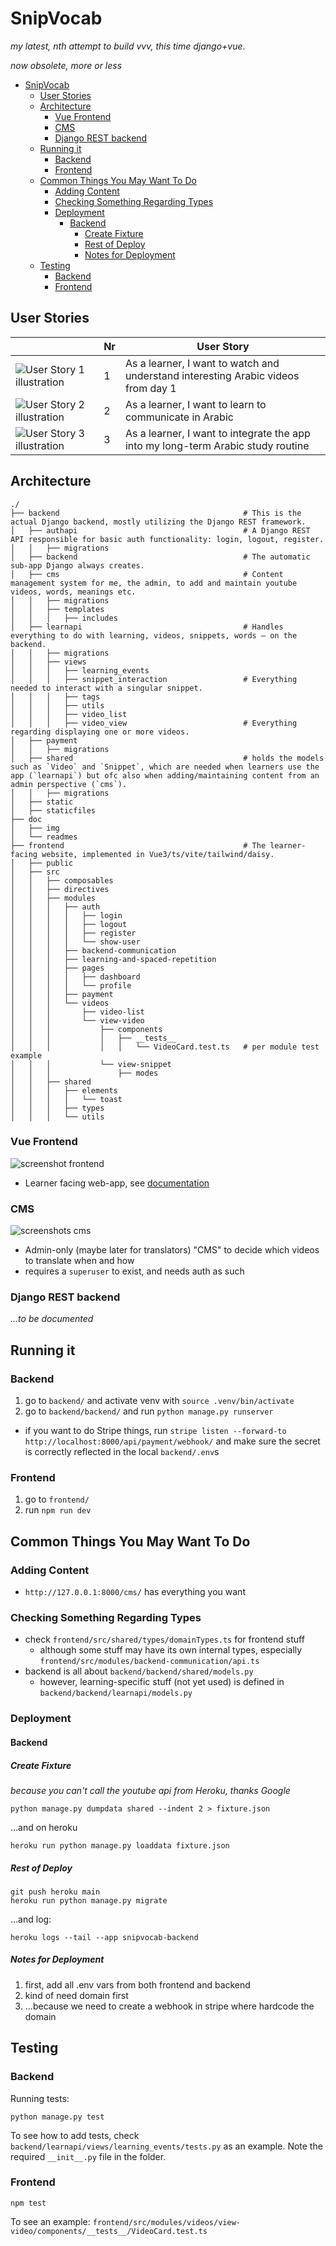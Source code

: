 # SnipVocab


*my latest, nth attempt to build vvv, this time django+vue*.


*now obsolete, more or less*

- [SnipVocab](#snipvocab)
  - [User Stories](#user-stories)
  - [Architecture](#architecture)
    - [Vue Frontend](#vue-frontend)
    - [CMS](#cms)
    - [Django REST backend](#django-rest-backend)
  - [Running it](#running-it)
    - [Backend](#backend)
    - [Frontend](#frontend)
  - [Common Things You May Want To Do](#common-things-you-may-want-to-do)
    - [Adding Content](#adding-content)
    - [Checking Something Regarding Types](#checking-something-regarding-types)
    - [Deployment](#deployment)
      - [Backend](#backend-1)
        - [Create Fixture](#create-fixture)
        - [Rest of Deploy](#rest-of-deploy)
        - [Notes for Deployment](#notes-for-deployment)
  - [Testing](#testing)
    - [Backend](#backend-2)
    - [Frontend](#frontend-1)


## User Stories

|   | Nr | User Story                                                                        |
|---|----|-----------------------------------------------------------------------------------|
| ![User Story 1 illustration](doc/img/us1.png)   | 1  | As a learner, I want to watch and understand interesting Arabic videos from day 1 |
|  ![User Story 2 illustration](doc/img/us2.png)   | 2  | As a learner, I want to learn to communicate in Arabic                            |
| ![User Story 3 illustration](doc/img/us3.png)  | 3  | As a learner, I want to integrate the app into my long-term Arabic study routine  |

## Architecture

```
./
├── backend                                         # This is the actual Django backend, mostly utilizing the Django REST framework.
│   ├── authapi                                     # A Django REST API responsible for basic auth functionality: login, logout, register.
│   │   ├── migrations
│   ├── backend                                     # The automatic sub-app Django always creates.
│   ├── cms                                         # Content management system for me, the admin, to add and maintain youtube videos, words, meanings etc.
│   │   ├── migrations
│   │   ├── templates
│   │   │   ├── includes
│   ├── learnapi                                    # Handles everything to do with learning, videos, snippets, words — on the backend.
│   │   ├── migrations
│   │   ├── views
│   │   │   ├── learning_events
│   │   │   ├── snippet_interaction                 # Everything needed to interact with a singular snippet.
│   │   │   ├── tags
│   │   │   ├── utils
│   │   │   ├── video_list
│   │   │   ├── video_view                          # Everything regarding displaying one or more videos.
│   ├── payment
│   │   ├── migrations
│   ├── shared                                      # holds the models such as `Video` and `Snippet`, which are needed when learners use the app (`learnapi`) but ofc also when adding/maintaining content from an admin perspective (`cms`).
│   │   ├── migrations
│   ├── static
│   ├── staticfiles
├── doc
│   ├── img
│   └── readmes
├── frontend                                        # The learner-facing website, implemented in Vue3/ts/vite/tailwind/daisy.
│   ├── public
│   ├── src
│   │   ├── composables
│   │   ├── directives
│   │   ├── modules
│   │   │   ├── auth
│   │   │   │   ├── login
│   │   │   │   ├── logout
│   │   │   │   ├── register
│   │   │   │   └── show-user
│   │   │   ├── backend-communication
│   │   │   ├── learning-and-spaced-repetition
│   │   │   ├── pages
│   │   │   │   ├── dashboard
│   │   │   │   └── profile
│   │   │   ├── payment
│   │   │   └── videos
│   │   │       ├── video-list
│   │   │       └── view-video
│   │   │           ├── components
│   │   │           │   ├── __tests__
│   │   │           │   │   └── VideoCard.test.ts   # per module test example
│   │   │           └── view-snippet
│   │   │               ├── modes
│   │   ├── shared
│   │   │   ├── elements
│   │   │   │   └── toast
│   │   │   ├── types
│   │   │   └── utils
```

### Vue Frontend

![screenshot frontend](/doc/img/frontend.png)

- Learner facing web-app, see [documentation](/frontend/README.md)

### CMS

![screenshots cms](/doc/img/cms.png)

- Admin-only (maybe later for translators) "CMS" to decide which videos to translate when and how
- requires a `superuser` to exist, and needs auth as such

### Django REST backend

*...to be documented*

## Running it

### Backend

1. go to `backend/` and activate venv with `source .venv/bin/activate`
2. go to `backend/backend/` and run `python manage.py runserver`

- if you want to do Stripe things, run `stripe listen --forward-to http://localhost:8000/api/payment/webhook/` and make sure the secret is correctly reflected in the local `backend/.env`s

### Frontend

1. go to `frontend/`
2. run `npm run dev`


## Common Things You May Want To Do

### Adding Content

- `http://127.0.0.1:8000/cms/` has everything you want

### Checking Something Regarding Types

- check `frontend/src/shared/types/domainTypes.ts` for frontend stuff
  - although some stuff may have its own internal types, especially `frontend/src/modules/backend-communication/api.ts`
- backend is all about `backend/backend/shared/models.py`
  - however, learning-specific stuff (not yet used) is defined in `backend/backend/learnapi/models.py`



### Deployment

#### Backend


##### Create Fixture

*because you can't call the youtube api from Heroku, thanks Google*

```
python manage.py dumpdata shared --indent 2 > fixture.json
```

...and on heroku

```
heroku run python manage.py loaddata fixture.json
```

##### Rest of Deploy

```
git push heroku main
heroku run python manage.py migrate
```

...and log:


```
heroku logs --tail --app snipvocab-backend
```

##### Notes for Deployment

1. first, add all .env vars from both frontend and backend
2. kind of need domain first
3. ...because we need to create a webhook in stripe where hardcode the domain 

## Testing

### Backend

Running tests:
```
python manage.py test
```
To see how to add tests, check `backend/learnapi/views/learning_events/tests.py` as an example. Note the required `__init__.py` file in the folder.

### Frontend

```
npm test
```

To see an example: `frontend/src/modules/videos/view-video/components/__tests__/VideoCard.test.ts`